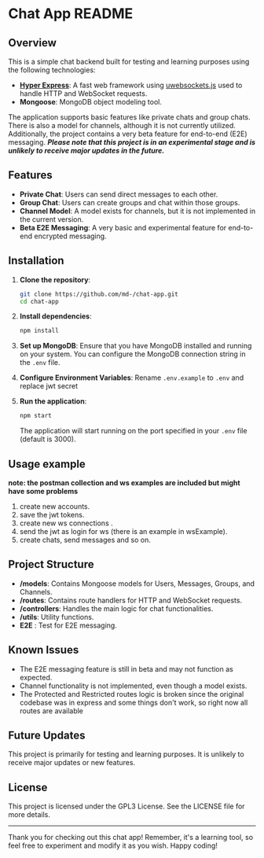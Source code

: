 # Chat App README

## Overview

This is a simple chat backend built for testing and learning purposes using the following technologies:

-   **[Hyper Express](https://github.com/kartikk221/hyper-express/)**: A fast web framework using [uwebsockets.js](https://github.com/uNetworking/uWebSockets.js) used to handle HTTP and WebSocket requests.
-   **Mongoose**: MongoDB object modeling tool.

The application supports basic features like private chats and group chats. There is also a model for channels, although it is not currently utilized. Additionally, the project contains a very beta feature for end-to-end (E2E) messaging. **_Please note that this project is in an experimental stage and is unlikely to receive major updates in the future._**

## Features

-   **Private Chat**: Users can send direct messages to each other.
-   **Group Chat**: Users can create groups and chat within those groups.
-   **Channel Model**: A model exists for channels, but it is not implemented in the current version.
-   **Beta E2E Messaging**: A very basic and experimental feature for end-to-end encrypted messaging.

## Installation

1. **Clone the repository**:

    ```bash
    git clone https://github.com/md-/chat-app.git
    cd chat-app
    ```

2. **Install dependencies**:

    ```bash
    npm install
    ```

3. **Set up MongoDB**:
   Ensure that you have MongoDB installed and running on your system. You can configure the MongoDB connection string in the `.env` file.

4. **Configure Environment Variables**:
   Rename `.env.example` to `.env` and replace jwt secret
5. **Run the application**:

    ```bash
    npm start
    ```

    The application will start running on the port specified in your `.env` file (default is 3000).

## Usage example

**note: the postman collection and ws examples are included but might have some problems**

1. create new accounts.
2. save the jwt tokens.
3. create new ws connections .
4. send the jwt as login for ws (there is an example in wsExample).
5. create chats, send messages and so on.

## Project Structure

-   **/models**: Contains Mongoose models for Users, Messages, Groups, and Channels.
-   **/routes**: Contains route handlers for HTTP and WebSocket requests.
-   **/controllers**: Handles the main logic for chat functionalities.
-   **/utils**: Utility functions.
-   **E2E** : Test for E2E messaging.

## Known Issues

-   The E2E messaging feature is still in beta and may not function as expected.
-   Channel functionality is not implemented, even though a model exists.
-   The Protected and Restricted routes logic is broken since the original codebase was in express and some things don't work, so right now all routes are available

## Future Updates

This project is primarily for testing and learning purposes. It is unlikely to receive major updates or new features.

## License

This project is licensed under the GPL3 License. See the LICENSE file for more details.

---

Thank you for checking out this chat app! Remember, it's a learning tool, so feel free to experiment and modify it as you wish. Happy coding!
